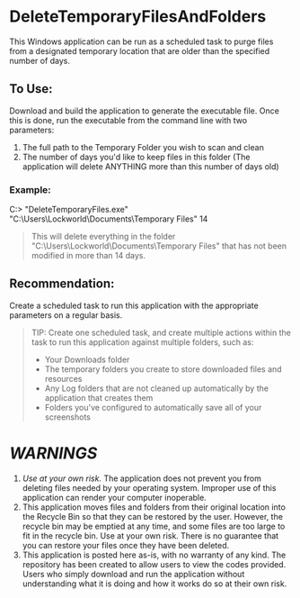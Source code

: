 # DeleteTemporaryFilesAndFolders
This Windows application can be run as a scheduled task to purge files from a designated temporary location that are older than the specified number of days.


## To Use:
Download and build the application to generate the executable file. Once this is done, run the executable from the command line with two parameters:
1. The full path to the Temporary Folder you wish to scan and clean
2. The number of days you'd like to keep files in this folder (The application will delete ANYTHING more than this number of days old)


### Example:
C:\> "DeleteTemporaryFiles.exe" "C:\Users\Lockworld\Documents\Temporary Files\" 14
> This will delete everything in the folder "C:\Users\Lockworld\Documents\Temporary Files\" that has not been modified in more than 14 days.


## Recommendation:
Create a scheduled task to run this application with the appropriate parameters on a regular basis.
> TIP: Create one scheduled task, and create multiple actions within the task to run this application against multiple folders, such as:
> * Your Downloads folder
> * The temporary folders you create to store downloaded files and resources
> * Any Log folders that are not cleaned up automatically by the application that creates them
> * Folders you've configured to automatically save all of your screenshots


# **_WARNINGS_**
1. _Use at your own risk._ The application does not prevent you from deleting files needed by your operating system. Improper use of this application can render your computer inoperable.
2. This application moves files and folders from their original location into the Recycle Bin so that they can be restored by the user. However, the recycle bin may be emptied at any time, and some files are too large to fit in the recycle bin. Use at your own risk. There is no guarantee that you can restore your files once they have been deleted.
3. This application is posted here as-is, with no warranty of any kind. The repository has been created to allow users to view the codes provided. Users who simply download and run the application without understanding what it is doing and how it works do so at their own risk.
